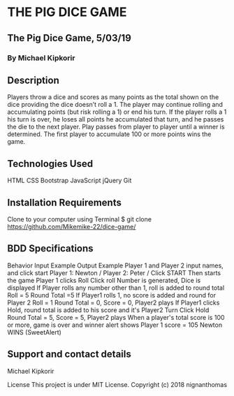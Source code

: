 # THE PIG DICE GAME
## The Pig Dice Game, 5/03/19
### By Michael Kipkorir                             
## Description  
Players throw a dice and scores as many points as the total shown on the dice providing the dice doesn’t roll a 1. The player may continue rolling and accumulating points (but risk rolling a 1) or end his turn. If the player rolls a 1 his turn is over, he loses all points he accumulated that turn, and he passes the die to the next player. Play passes from player to player until a winner is determined. The first player to accumulate 100 or more points wins the game.

## Technologies Used
HTML
CSS
Bootstrap
JavaScript
jQuery
Git

## Installation Requirements
Clone to your computer using Terminal 
$ git clone https://github.com/Mikemike-22/dice-game/

## BDD Specifications
Behavior	Input Example	Output Example
Player 1 and Player 2 input names, and click start	Player 1: Newton / Player 2: Peter / Click START	Then starts the game
Player 1 clicks Roll	Click roll	Number is generated, Dice is displayed
If Player rolls any number other than 1, roll is added to round total	Roll = 5	Round Total =5
If Player1 rolls 1, no score is added and round for Player 2	Roll = 1	Round Total = 0, Score = 0, Player2 plays
If Player1 clicks Hold, round total is added to his score and it's Player2 Turn	Click Hold	Round Total = 5, Score = 5, Player2 plays
When a player's total score is 100 or more, game is over and winner alert shows	Player 1 score = 105	Newton WINS (SweetAlert)
## Support and contact details
Michael Kipkorir

License
This project is under MIT License. Copyright (c) 2018 nignanthomas
